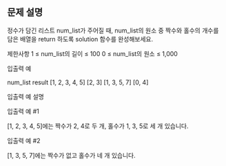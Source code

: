## 문제 설명

정수가 담긴 리스트 num_list가 주어질 때, num_list의 원소 중 짝수와 홀수의 개수를 담은 배열을 return 하도록 solution 함수를 완성해보세요.

제한사항
1 ≤ num_list의 길이 ≤ 100
0 ≤ num_list의 원소 ≤ 1,000

입출력 예

num_list result
[1, 2, 3, 4, 5] [2, 3]
[1, 3, 5, 7] [0, 4]

입출력 예 설명

입출력 예 #1

[1, 2, 3, 4, 5]에는 짝수가 2, 4로 두 개, 홀수가 1, 3, 5로 세 개 있습니다.

입출력 예 #2

[1, 3, 5, 7]에는 짝수가 없고 홀수가 네 개 있습니다.
